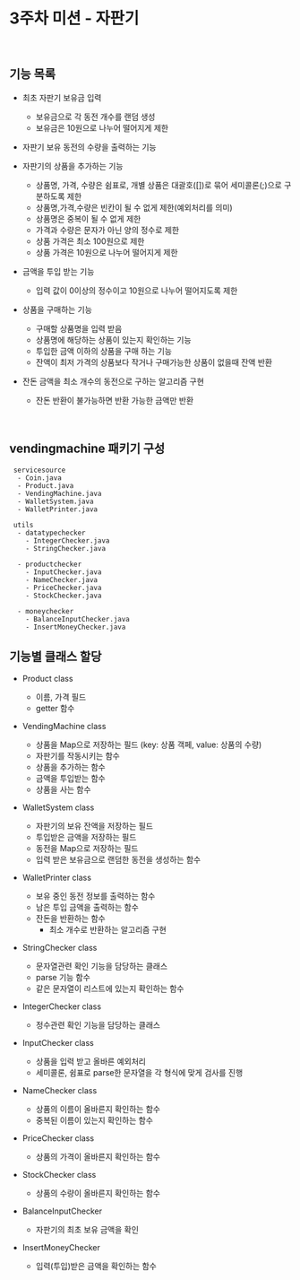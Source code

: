 # 3주차 미션 - 자판기

<br>

## 기능 목록

 - 최초 자판기 보유금 입력
    - 보유금으로 각 동전 개수를 랜덤 생성
    - 보유금은 10원으로 나누어 떨어지게 제한


 - 자판기 보유 동전의 수량을 출력하는 기능
 

 - 자판기의 상품을 추가하는 기능
   - 상품명, 가격, 수량은 쉼표로, 개별 상품은 대괄호([])로 묶어 세미콜론(;)으로 구분하도록 제한
   - 상품명,가격,수량은 빈칸이 될 수 없게 제한(예외처리를 의미)
   - 상품명은 중복이 될 수 없게 제한
   - 가격과 수량은 문자가 아닌 양의 정수로 제한
   - 상품 가격은 최소 100원으로 제한
   - 상품 가격은 10원으로 나누어 떨어지게 제한
 

 - 금액을 투입 받는 기능
   - 입력 값이 0이상의 정수이고 10원으로 나누어 떨어지도록 제한


 - 상품을 구매하는 기능
   - 구매할 상품명을 입력 받음
   - 상품명에 해당하는 상품이 있는지 확인하는 기능
   - 투입한 금액 이하의 상품을 구매 하는 기능
   - 잔액이 최저 가격의 상품보다 작거나 구매가능한 상품이 없을때 잔액 반환


 - 잔돈 금액을 최소 개수의 동전으로 구하는 알고리즘 구현
   - 잔돈 반환이 불가능하면 반환 가능한 금액만 반환
 
<br>

## vendingmachine 패키기 구성

```
 servicesource
  - Coin.java
  - Product.java
  - VendingMachine.java
  - WalletSystem.java
  - WalletPrinter.java
  
 utils
  - datatypechecker
    - IntegerChecker.java
    - StringChecker.java
  
  - productchecker
    - InputChecker.java
    - NameChecker.java
    - PriceChecker.java
    - StockChecker.java
    
  - moneychecker
    - BalanceInputChecker.java
    - InsertMoneyChecker.java
```


## 기능별 클래스 할당

- Product class
  - 이름, 가격 필드
  - getter 함수

- VendingMachine class 
  - 상품을 Map으로 저장하는 필드 (key: 상품 객페, value: 상품의 수량)
  - 자판기를 작동시키는 함수
  - 상품을 추가하는 함수
  - 금액을 투입받는 함수
  - 상품을 사는 함수

- WalletSystem class
  - 자판기의 보유 잔액을 저장하는 필드
  - 투입받은 금액을 저장하는 필드
  - 동전을 Map으로 저장하는 필드
  - 입력 받은 보유금으로 랜덤한 동전을 생성하는 함수

- WalletPrinter class
  - 보유 중인 동전 정보를 출력하는 함수
  - 남은 투입 금액을 출력하는 함수
  - 잔돈을 반환하는 함수
    - 최소 개수로 반환하는 알고리즘 구현

- StringChecker class
  - 문자열관련 확인 기능을 담당하는 클래스
  - parse 기능 함수
  - 같은 문자열이 리스트에 있는지 확인하는 함수

- IntegerChecker class
  - 정수관련 확인 기능을 담당하는 클래스

- InputChecker class
  - 상품을 입력 받고 올바른 예외처리
  - 세미콜론, 쉼표로 parse한 문자열을 각 형식에 맞게 검사를 진행

- NameChecker class
  - 상품의 이름이 올바른지 확인하는 함수
  - 중복된 이름이 있는지 확인하는 함수

- PriceChecker class
  - 상품의 가격이 올바른지 확인하는 함수

- StockChecker class
  - 상품의 수량이 올바른지 확인하는 함수

- BalanceInputChecker
  - 자판기의 최초 보유 금액을 확인

- InsertMoneyChecker
  - 입력(투입)받은 금액을 확인하는 함수

